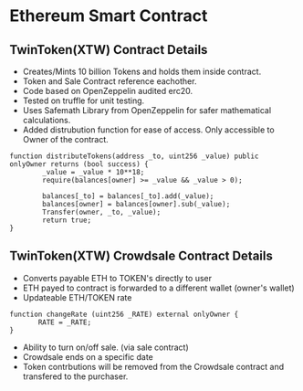 # Ethereum Smart Contract

## TwinToken(XTW) Contract Details
- Creates/Mints 10 billion Tokens and holds them inside contract.
- Token and Sale Contract reference eachother.
- Code based on OpenZeppelin audited erc20.
- Tested on truffle for unit testing.
- Uses Safemath Library from OpenZeppelin for safer mathematical calculations.
- Added distrubution function for ease of access. Only accessible to Owner of the contract.

```
function distributeTokens(address _to, uint256 _value) public onlyOwner returns (bool success) {
        _value = _value * 10**18;
        require(balances[owner] >= _value && _value > 0);
        
        balances[_to] = balances[_to].add(_value);
        balances[owner] = balances[owner].sub(_value);
        Transfer(owner, _to, _value);
        return true;
}
```


## TwinToken(XTW) Crowdsale Contract Details
- Converts payable ETH to TOKEN's directly to user
- ETH payed to contract is forwarded to a different wallet (owner's wallet)
- Updateable ETH/TOKEN rate

```
function changeRate (uint256 _RATE) external onlyOwner {
       RATE = _RATE;
}
```

- Ability to turn on/off sale. (via sale contract)
- Crowdsale ends on a specific date
- Token contrbutions will be removed from the Crowdsale contract and transfered to the purchaser.
